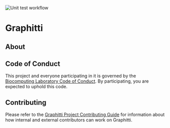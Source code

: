 ![Unit test workflow](https://github.com/UWB-Biocomputing/Graphitti/workflows/Unit%20Tests/badge.svg)

# Graphitti

## About




## Code of Conduct
This project and everyone participating in it is governed by the [Biocomputing Laboratory Code of Conduct](CODE_OF_CONDUCT.md). By participating, you are expected to uphold this code.

## Contributing
Please refer to the [Graphitti Project Contributing Guide](CONTRIBUTING.md) for information about
how internal and external contributors can work on Graphitti.
